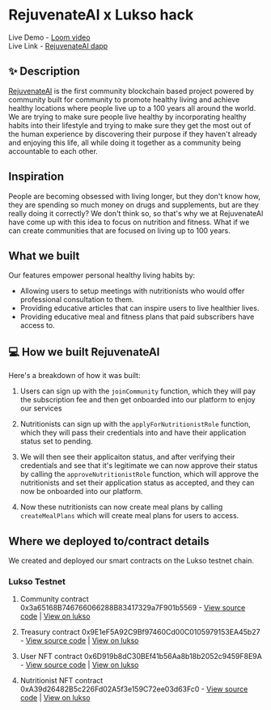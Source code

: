 # RejuvenateAI x Lukso hack 

Live Demo - [Loom video](https://www.loom.com/share/5a032880b54a422db23ef9edde0b9fdb) <br />
Live Link - [RejuvenateAI dapp](https://rejuvenate-ai-czgn.vercel.app/) <br />

## ✨ Description

[RejuvenateAI](https://rejuvenate-ai-czgn.vercel.app/) is the first community blockchain based project powered by community built for community to promote healthy living and achieve  healthy locations where people live up to a 100 years all around the world. We are trying to make sure people live healthy by incorporating healthy habits into their lifestyle and trying to make sure they get the most out of the human experience by discovering their purpose if they haven't already and enjoying this life, all while doing it together as a community being accountable to each other.

## Inspiration

People are becoming obsessed with living longer, but they don't know how, they are spending so much money on drugs and supplements, but are they really doing it correctly? We don't think so, so that's why we at RejuvenateAI have come up with this idea to focus on nutrition and fitness. What if we can create communities that are focused on living up to 100 years. 

## What we built

Our features empower personal healthy living habits by:

- Allowing users to setup meetings with nutritionists who would offer professional consultation to them.
- Providing educative articles that can inspire users to live healthier lives. 
- Providing educative meal and fitness plans that paid subscribers have access to.

## 💻 How we built RejuvenateAI

Here's a breakdown of how it was built:


1. Users can sign up with the ```joinCommunity``` function, which they will pay the subscription fee and then get onboarded into our platform to enjoy our services

2. Nutritionists can sign up with the ```applyForNutritionistRole``` function, which they will pass their credentials into and have their application status set to pending.

3. We will then see their applicaiton status, and after verifying their credentials and see that it's legitimate we can now approve their status by calling the ```approveNutritionistRole``` function, which will approve the nutritionists and set their application status as accepted, and they can now be onboarded into our platform.

4. Now these nutritionists can now create meal plans by calling ``createMealPlans`` which will create meal plans for users to access.


## Where we deployed to/contract details

We created and deployed our smart contracts on the Lukso testnet chain. 

### Lukso Testnet

1. Community contract 0x3a65168B746766066288B83417329a7F901b5569 - [View source code](https://github.com/WEB3ATL/smart-contracts/blob/main/contracts/Community.sol) | [View on lukso](https://goerli.arbiscan.io/address/0x3a65168B746766066288B83417329a7F901b5569)

2. Treasury contract 0x9E1eF5A92C9Bf97460Cd00C0105979153EA45b27 - [View source code](https://github.com/WEB3ATL/smart-contracts/blob/main/contracts/Treasury.sol) | [View on lukso](https://goerli.arbiscan.io/address/0x9E1eF5A92C9Bf97460Cd00C0105979153EA45b27)

3. User NFT contract 0x6D919b8dC30BEf41b56Aa8b18b2052c9459F8E9A - [View source code](https://github.com/WEB3ATL/smart-contracts/blob/main/contracts/UserNFT.sol) | [View on lukso](https://goerli.arbiscan.io/address/0x6D919b8dC30BEf41b56Aa8b18b2052c9459F8E9A)

4. Nutritionist NFT contract 0xA39d26482B5c226Fd02A5f3e159C72ee03d63Fc0 - [View source code](https://github.com/WEB3ATL/smart-contracts/blob/main/contracts/NutritionistNFT.sol) | [View on lukso](https://goerli.arbiscan.io/address/0xA39d26482B5c226Fd02A5f3e159C72ee03d63Fc0)


